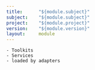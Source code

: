 ```yaml
---
title:      "${module.subject}"
subject:    "${module.subject}"
project:    "${module.project}"
version:    "${module.version}"
layout:     module
---
```


```
- Toolkits
- Services
- loaded by adapters
```

